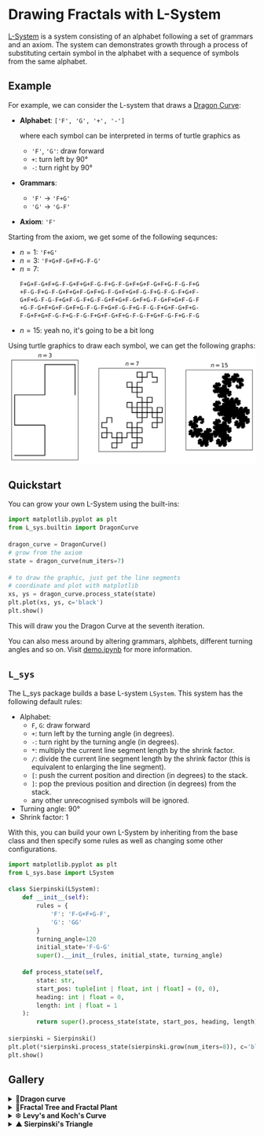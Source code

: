 # Drawing Fractals with L-System

[L-System](https://en.wikipedia.org/wiki/L-system) is a system consisting of an alphabet following a set of grammars and an axiom. The system can demonstrates growth through a process of substituting certain symbol in the alphabet with a sequence of symbols from the same alphabet.

## Example
For example, we can consider the L-system that draws a [Dragon Curve](https://en.wikipedia.org/wiki/Dragon_curve):
- **Alphabet**: `['F', 'G', '+', '-']`

    where each symbol can be interpreted in terms of turtle graphics as
    - `'F'`, `'G'`: draw forward
    - `+`: turn left by 90&deg;
    - `-`: turn right by 90&deg;
- **Grammars**:
    - `'F'` &#8594; `'F+G'`
    - `'G'` &#8594; `'G-F'`
- **Axiom**: `'F'`

Starting from the axiom, we get some of the following sequnces:
- $n=1$: `'F+G'`
- $n=3$: `'F+G+F-G+F+G-F-G'`
- $n=7$:
    ```
    F+G+F-G+F+G-F-G+F+G+F-G-F+G-F-G+F+G+F-G+F+G-F-G-F+G
    +F-G-F+G-F-G+F+G+F-G+F+G-F-G+F+G+F-G-F+G-F-G-F+G+F-
    G+F+G-F-G-F+G+F-G-F+G-F-G+F+G+F-G+F+G-F-G+F+G+F-G-F
    +G-F-G+F+G+F-G+F+G-F-G-F+G+F-G-F+G-F-G-F+G+F-G+F+G-
    F-G+F+G+F-G-F+G-F-G-F+G+F-G+F+G-F-G-F+G+F-G-F+G-F-G
    ```
- $n=15$: yeah no, it's going to be a bit long

Using turtle graphics to draw each symbol, we can get the following graphs:
<img src="./assets/dragon_curve.png" width=1024>

## Quickstart
You can grow your own L-System using the built-ins:
```py
import matplotlib.pyplot as plt
from L_sys.builtin import DragonCurve

dragon_curve = DragonCurve()
# grow from the axiom
state = dragon_curve(num_iters=7)

# to draw the graphic, just get the line segments
# coordinate and plot with matplotlib
xs, ys = dragon_curve.process_state(state)
plt.plot(xs, ys, c='black')
plt.show()
```
This will draw you the Dragon Curve at the seventh iteration.

You can also mess around by altering grammars, alphbets, different turning angles and so on. Visit [demo.ipynb](demo.ipynb) for more information.

## `L_sys`
The L_sys package builds a base L-system `LSystem`. This system has the following default rules:
- Alphabet:
    - `F`, `G`: draw forward
    - `+`: turn left by the turning angle (in degrees).
    - `-`: turn right by the turning angle (in degrees).
    - `*`: multiply the current line segment length by the shrink factor.
    - `/`: divide the current line segment length by the shrink factor (this is equivalent to enlarging the line segment).
    - `[`: push the current position and direction (in degrees) to the stack.
    - `]`: pop the previous position and direction (in degrees) from the stack.
    - any other unrecognised symbols will be ignored.
- Turning angle: 90&deg;
- Shrink factor: 1

With this, you can build your own L-System by inheriting from the base class and then specify some rules as well as changing some other configurations.
```py
import matplotlib.pyplot as plt
from L_sys.base import LSystem

class Sierpinski(LSystem):
    def __init__(self):
        rules = {
            'F': 'F-G+F+G-F',
            'G': 'GG'
        }
        turning_angle=120
        initial_state='F-G-G'
        super().__init__(rules, initial_state, turning_angle)

    def process_state(self,
        state: str,
        start_pos: tuple[int | float, int | float] = (0, 0),
        heading: int | float = 0,
        length: int | float = 1
    ):
        return super().process_state(state, start_pos, heading, length)

sierpinski = Sierpinski()
plt.plot(*sierpinski.process_state(sierpinski.grow(num_iters=8)), c='black')
plt.show() 
```

## Gallery
<details>
    <summary>
        &#128009;<b>Dragon curve</b>
    </summary>
    <br>
    <img src="./assets/dragon_curve.png" width=1024>
</details>

<details>
    <summary>
        &#127807;<b>Fractal Tree and Fractal Plant</b>
    </summary>
    <br>
    <img src="./assets/fractal_tree.gif" width=256>
    <img src="./assets/fractal_plant.gif" width=256>
</details>

<details>
    <summary>
        &#10054;<b> Levy's and Koch's Curve</b>
    </summary>
    <br>
    <img src="./assets/levy_curve.gif" width=256>
    <img src="./assets/koch_snowflake.gif" width=256>
</details>

<details>
    <summary>
        &#9650;<b> Sierpinski's Triangle</b>
    </summary>
    <br>
    <img src="./assets/sierpinski.gif" width=512>
</details>